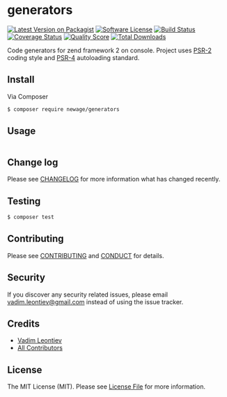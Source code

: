 # generators

[![Latest Version on Packagist][ico-version]][link-packagist]
[![Software License][ico-license]](LICENSE.md)
[![Build Status][ico-travis]][link-travis]
[![Coverage Status][ico-scrutinizer]][link-scrutinizer]
[![Quality Score][ico-code-quality]][link-code-quality]
[![Total Downloads][ico-downloads]][link-downloads]

Code generators for zend framework 2 on console.
Project uses [PSR-2](http://www.php-fig.org/psr/psr-2/) coding style and [PSR-4](http://www.php-fig.org/psr/psr-4/) autoloading standard.

## Install

Via Composer

``` bash
$ composer require newage/generators
```

## Usage

``` php

```

## Change log

Please see [CHANGELOG](CHANGELOG.md) for more information what has changed recently.

## Testing

``` bash
$ composer test
```

## Contributing

Please see [CONTRIBUTING](CONTRIBUTING.md) and [CONDUCT](CONDUCT.md) for details.

## Security

If you discover any security related issues, please email vadim.leontiev@gmail.com instead of using the issue tracker.

## Credits

- [Vadim Leontiev][link-author]
- [All Contributors][link-contributors]

## License

The MIT License (MIT). Please see [License File](LICENSE.md) for more information.

[ico-version]: https://img.shields.io/packagist/v/newage/generators.svg?style=flat-square
[ico-license]: https://img.shields.io/badge/license-MIT-brightgreen.svg?style=flat-square
[ico-travis]: https://img.shields.io/travis/newage/generators/master.svg?style=flat-square
[ico-scrutinizer]: https://img.shields.io/scrutinizer/coverage/g/newage/generators.svg?style=flat-square
[ico-code-quality]: https://img.shields.io/scrutinizer/g/newage/generators.svg?style=flat-square
[ico-downloads]: https://img.shields.io/packagist/dt/newage/generators.svg?style=flat-square

[link-packagist]: https://packagist.org/packages/newage/generators
[link-travis]: https://travis-ci.org/newage/generators
[link-scrutinizer]: https://scrutinizer-ci.com/g/newage/generators/code-structure
[link-code-quality]: https://scrutinizer-ci.com/g/newage/generators
[link-downloads]: https://packagist.org/packages/newage/generators
[link-author]: https://github.com/newage
[link-contributors]: ../../contributors

